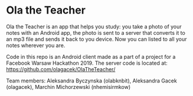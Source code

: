 # Ola the Teacher

Ola the Teacher is an app that helps you study: you take a photo of your notes with an Android app, the photo is sent to a server that converts it to an mp3 file and sends it back to you device. Now you can listed to all your notes wherever you are.


Code in this repo is an Android client made as a part of a project for a Facebook Warsaw Hackathon 2019. The server code is located at: https://github.com/olagacek/OlaTheTeacher/


Team members: Aleksandra Byczynska (olabknbit), Aleksandra Gacek (olagacek), Marchin Michorzewski (nhemisirmkow)
